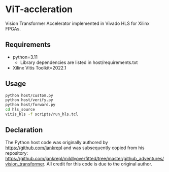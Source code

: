 # ViT-accleration
Vision Transformer Accelerator implemented in Vivado HLS for Xilinx FPGAs.

## Requirements
- python=3.11
  - Library dependencies are listed in host/requirements.txt
- Xilinx Vitis Toolkit=2022.1

## Usage
```bash
python host/custom.py
python host/verify.py
python host/forward.py
cd hls_source
vitis_hls -f scripts/run_hls.tcl
```

## Declaration
The Python host code was originally authored by https://github.com/jankrepl and was subsequently copied from his repository: https://github.com/jankrepl/mildlyoverfitted/tree/master/github_adventures/vision_transformer. All credit for this code is due to the original author.
